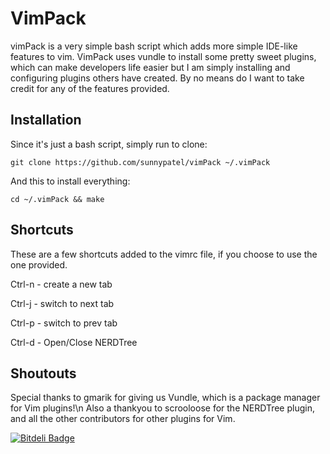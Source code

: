 # VimPack

vimPack is a very simple bash script which adds more simple IDE-like features to vim.
VimPack uses vundle to install some pretty sweet plugins,
which can make developers life easier but I am simply installing and configuring plugins others have created.  By no means do I want to take credit for any of the features provided.

## Installation

Since it's just a bash script, simply run to clone:
```
git clone https://github.com/sunnypatel/vimPack ~/.vimPack
```
And this to install everything:
```
cd ~/.vimPack && make
```

## Shortcuts
These are a few shortcuts added to the vimrc file, if you choose to use the one provided.

Ctrl-n  -  	create a new tab

Ctrl-j  -  	switch to next tab

Ctrl-p  -  	switch to prev tab

Ctrl-d  -  	Open/Close NERDTree


## Shoutouts

Special thanks to gmarik for giving us Vundle, which is a package manager for Vim plugins!\n
Also a thankyou to scrooloose for the NERDTree plugin, and all the other contributors for other plugins for Vim.


[![Bitdeli Badge](https://d2weczhvl823v0.cloudfront.net/sunnypatel/vimpack/trend.png)](https://bitdeli.com/free "Bitdeli Badge")

